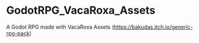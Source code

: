 # GodotRPG_VacaRoxa_Assets
 A Godot RPG made with VacaRoxa Assets (https://bakudas.itch.io/generic-rpg-pack)
